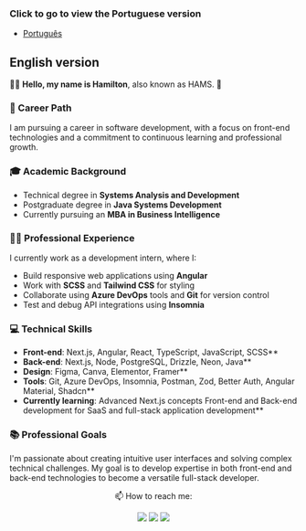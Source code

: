 ### Click to go to view the Portuguese version
- [Português](README.pt.md)
  
## English version

👋🏻 **Hello, my name is Hamilton**, also known as HAMS. 👾

### 💼 Career Path
I am pursuing a career in software development, with a focus on front-end technologies and a commitment to continuous learning and professional growth.

### 🎓 Academic Background
* Technical degree in **Systems Analysis and Development**
* Postgraduate degree in **Java Systems Development**
* Currently pursuing an **MBA in Business Intelligence**

### 🧑‍💻 Professional Experience
I currently work as a development intern, where I:
* Build responsive web applications using **Angular**
* Work with **SCSS** and **Tailwind CSS** for styling
* Collaborate using **Azure DevOps** tools and **Git** for version control
* Test and debug API integrations using **Insomnia**

### 💻 Technical Skills
* **Front-end**: Next.js, Angular, React, TypeScript, JavaScript, SCSS**
* **Back-end**: Next.js, Node, PostgreSQL, Drizzle, Neon, Java**
* **Design**: Figma, Canva, Elementor, Framer**
* **Tools**: Git, Azure DevOps, Insomnia, Postman, Zod, Better Auth, Angular Material, Shadcn**
* **Currently learning**: Advanced Next.js concepts Front-end and Back-end development for SaaS and full-stack application development**

### 📚 Professional Goals
I'm passionate about creating intuitive user interfaces and solving complex technical challenges. My goal is to develop expertise in both front-end and back-end technologies to become a versatile full-stack developer.

 <div align = 'center'>
  <p>📫 How to reach me: </p>
  <a href = "https://mail.google.com/mail/u/0/?tab=rm&ogbl#inbox?compose=CllgCHrhVSwZQbpkLdfzbhWVvQSCsPSNvpzFvgQhhlKknJmPLRHwxZhBFXDZLcNTPsLksCFlJwg"><img src="https://img.shields.io/badge/Gmail-D14836?style=for-the-badge&logo=gmail&logoColor=white" {target="_blank"} rel="noopener noreferrer"></a>
  <a href="https://www.linkedin.com/in/hamilton-rodrigues/" target="_blank" rel="noopener noreferrer"><img src="https://img.shields.io/badge/-LinkedIn-%230077B5?style=for-the-badge&logo=linkedin&logoColor=white" {target="_blank"}></a>
  <a href="https://www.instagram.com/hams_rodrigues/" target="_blank" rel="noopener noreferrer"><img src="https://img.shields.io/badge/-Instagram-%23E4405F?style=for-the-badge&logo=instagram&logoColor=white" target="_blank"></a>
 </div>
 

